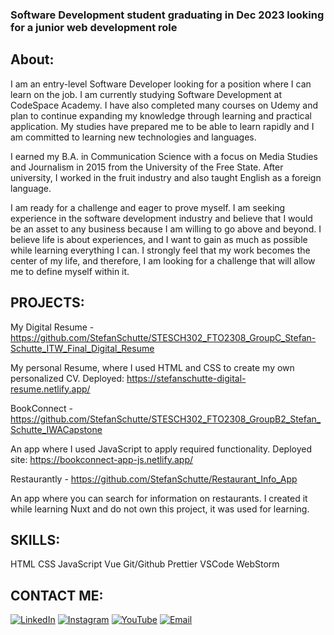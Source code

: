 ### Software Development student graduating in Dec 2023 looking for a junior web development role

## About:

I am an entry-level Software Developer looking for a position where I can learn on the job. I am currently studying Software Development at CodeSpace Academy. I have also completed many courses on Udemy and plan to continue expanding my knowledge through learning and practical application. My studies have prepared me to be able to learn rapidly and I am committed to learning new technologies and languages.

I earned my B.A. in Communication Science with a focus on Media Studies and Journalism in 2015 from the University of the Free State. After university, I worked in the fruit industry and also taught English as a foreign language.

I am ready for a challenge and eager to prove myself. I am seeking experience in the software development industry and believe that I would be an asset to any business because I am willing to go above and beyond. I believe life is about experiences, and I want to gain as much as possible while learning everything I can. I strongly feel that my work becomes the center of my life, and therefore, I am looking for a challenge that will allow me to define myself within it.

## PROJECTS:

My Digital Resume - https://github.com/StefanSchutte/STESCH302_FTO2308_GroupC_Stefan-Schutte_ITW_Final_Digital_Resume

  My personal Resume, where I used HTML and CSS to create my own personalized CV.
  Deployed: https://stefanschutte-digital-resume.netlify.app/

BookConnect - https://github.com/StefanSchutte/STESCH302_FTO2308_GroupB2_Stefan_Schutte_IWACapstone

  An app where I used JavaScript to apply required functionality.
  Deployed site: https://bookconnect-app-js.netlify.app/
  
Restaurantly - https://github.com/StefanSchutte/Restaurant_Info_App

  An app where you can search for information on restaurants. I created it while learning Nuxt and do not own this project, it was used for learning.

## SKILLS:

HTML
CSS
JavaScript
Vue
Git/Github
Prettier
VSCode
WebStorm


## CONTACT ME:
[![LinkedIn](https://img.shields.io/badge/LinkedIn-0077B5?style=for-the-badge&logo=LinkedIn&logoColor=white)](https://www.linkedin.com/in/stefan-schutte-668578292/)
[![Instagram](https://img.shields.io/badge/Instagram-E4405F?style=for-the-badge&logo=instagram&logoColor=white)](https://www.instagram.com/stefan.schutte/)
[![YouTube](https://img.shields.io/badge/YouTube-FF0000?style=for-the-badge&logo=youtube&logoColor=white)](https://www.youtube.com/channel/UCPkJAECROt6Wqdns2yD4msw)
[![Email](https://img.shields.io/badge/Email-stefanschutte@icloud.com-blue?style=for-the-badge)](mailto:stefanschutte@icloud.com)
